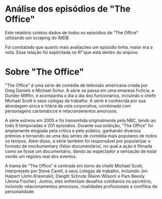 # Análise dos episódios de "The Office"

Este relatório coletou dados de todos os episódios de "The Office" utilizando um scraping do IMDB. 

Foi constatado que quanto mais avaliações um episódio tinha, maior era a nota. Essa relação foi explicitada no R² que está dentro do arquivo.

# Sobre "The Office"

"The Office" é uma série de comédia de televisão americana criada por Greg Daniels e Michael Schur. A série se passa em uma empresa fictícia, a Dunder Mifflin, e acompanha o dia a dia dos funcionários, incluindo o chefe Michael Scott e seus colegas de trabalho. A série é conhecida por sua abordagem única e hilária da vida corporativa, combinada com personagens carismáticos e relacionamentos amorosos.

A série estreou em 2005 e foi transmitida originalmente pela NBC, tendo ao todo 9 temporadas e 201 episódios. Durante sua exibição, "The Office" foi amplamente elogiada pela crítica e pelo público, ganhando diversos prêmios e tornando-se uma das séries de comédia mais populares de todos os tempos. Além disso, a série também foi responsável por popularizar o formato de mockumentary (falso documentário), no qual a ação é filmada como se fosse um documentário, dando ao espectador a sensação de estar vendo um registro real dos eventos.

A trama de "The Office" é centrada em torno do chefe Michael Scott, interpretado por Steve Carell, e seus colegas de trabalho, incluindo Jim Halpert (John Krasinski), Dwight Schrute (Rainn Wilson) e Pam Beesly (Jenna Fischer). Juntos, eles enfrentam desafios cotidianos no escritório, incluindo relacionamentos amorosos, rivalidades profissionais e conflitos de personalidade.
